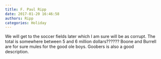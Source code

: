 ```yaml
---
title: F. Paul Ripp
date: 2017-01-20 16:46:58
authors: Ripp
categories: Holiday
---
```


 We will get to the soccer fields later which I am sure will be as corrupt. The total is somewhere between 5 and 6 million dollars?????? Boone and Burrell are for sure mules for the good ole boys. Goobers is also a good description.